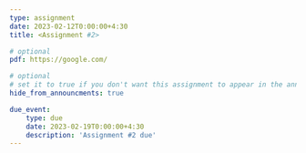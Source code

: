 ```yaml
---
type: assignment
date: 2023-02-12T0:00:00+4:30
title: <Assignment #2>

# optional 
pdf: https://google.com/

# optional
# set it to true if you don't want this assignment to appear in the announcements section
hide_from_announcments: true

due_event: 
    type: due
    date: 2023-02-19T0:00:00+4:30
    description: 'Assignment #2 due'
---
```

<!-- Other additional contents using markdown -->